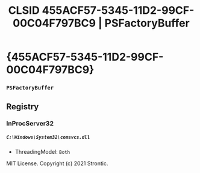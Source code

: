 ﻿---
title: "CLSID 455ACF57-5345-11D2-99CF-00C04F797BC9 | PSFactoryBuffer"
excerpt: What is COM-Object CLSID 455ACF57-5345-11D2-99CF-00C04F797BC9?
---

# {455ACF57-5345-11D2-99CF-00C04F797BC9}

### `PSFactoryBuffer`

## Registry


### InProcServer32

##### `C:\Windows\System32\comsvcs.dll`
* ThreadingModel: `Both`

MIT License. Copyright (c) 2021 Strontic.


